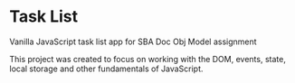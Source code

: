 # Task List

Vanilla JavaScript task list app for SBA Doc Obj Model assignment

This project was created to focus on working with the DOM, events, state, local storage and other fundamentals of JavaScript.

